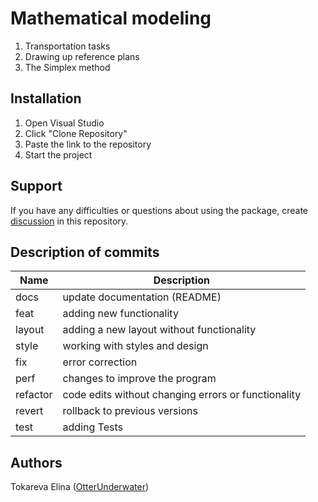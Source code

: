 # Mathematical modeling   
1. Transportation tasks
2. Drawing up reference plans
3. The Simplex method

## Installation
1. Open Visual Studio
2. Click "Clone Repository"
3. Paste the link to the repository
4. Start the project

## Support
If you have any difficulties or questions about using the package, create 
[discussion](https://github.com/OtterUnderwater/AlgorithmsPlan/issues/new/choose) in this repository.

## Description of commits
| Name     | Description                                          |
| -------- | ---------------------------------------------------- |
| docs     | update documentation (README)                        |
| feat     | adding new functionality                             |
| layout   | adding a new layout without functionality            |
| style    | working with styles and design                       |
| fix      | error correction                                     |
| perf     | changes to improve the program                       |
| refactor | code edits without changing errors or functionality  |
| revert   | rollback to previous versions                        |
| test     | adding Tests                                         |

## Authors
Tokareva Elina ([OtterUnderwater](https://github.com/OtterUnderwater))
